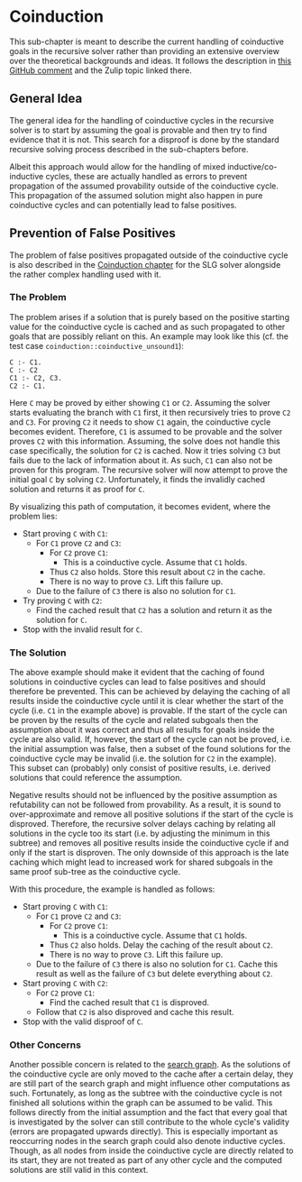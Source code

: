 # Coinduction

This sub-chapter is meant to describe the current handling of coinductive goals in the recursive solver rather than providing an extensive overview over the theoretical backgrounds and ideas.
It follows the description in [this GitHub comment](https://github.com/rust-lang/chalk/issues/399#issuecomment-643420016) and the Zulip topic linked there.

## General Idea
The general idea for the handling of coinductive cycles in the recursive solver is to start by assuming the goal is provable and then try to find evidence that it is not.
This search for a disproof is done by the standard recursive solving process described in the sub-chapters before.

Albeit this approach would allow for the handling of mixed inductive/co-inductive cycles, these are actually handled as errors to prevent propagation of the assumed provability outside of the coinductive cycle.
This propagation of the assumed solution might also happen in pure coinductive cycles and can potentially lead to false positives.

## Prevention of False Positives
The problem of false positives propagated outside of the coinductive cycle is also described in the [Coinduction chapter](../engine/logic/coinduction.md) for the SLG solver alongside the rather complex handling used with it.

### The Problem
The problem arises if a solution that is purely based on the positive starting value for the coinductive cycle is cached and as such propagated to other goals that are possibly reliant on this. An example may look like this (cf. the test case `coinduction::coinductive_unsound1`):

```notrust
C :- C1.
C :- C2
C1 :- C2, C3.
C2 :- C1.
```

Here `C` may be proved by either showing `C1` or `C2`.
Assuming the solver starts evaluating the branch with `C1` first, it then recursively tries to prove `C2` and `C3`.
For proving `C2` it needs to show `C1` again, the coinductive cycle becomes evident.
Therefore, `C1` is assumed to be provable and the solver proves `C2` with this information.
Assuming, the solve does not handle this case specifically, the solution for `C2` is cached. 
Now it tries solving `C3` but fails due to the lack of information about it.
As such, `C1` can also not be proven for this program.
The recursive solver will now attempt to prove the initial goal `C` by solving `C2`.
Unfortunately, it finds the invalidly cached solution and returns it as proof for `C`.

By visualizing this path of computation, it becomes evident, where the problem lies:
* Start proving `C` with `C1`:
    * For `C1` prove `C2` and `C3`:
        * For `C2` prove `C1`:
            * This is a coinductive cycle. Assume that `C1` holds.
        * Thus `C2` also holds. Store this result about `C2` in the cache.
        * There is no way to prove `C3`. Lift this failure up.
    * Due to the failure of `C3` there is also no solution for `C1`.
* Try proving `C` with `C2`:
    * Find the cached result that `C2` has a solution and return it as the solution for `C`.
* Stop with the invalid result for `C`.

### The Solution
The above example should make it evident that the caching of found solutions in coinductive cycles can lead to false positives and should therefore be prevented.
This can be achieved by delaying the caching of all results inside the coinductive cycle until it is clear whether the start of the cycle (i.e. `C1` in the example above) is provable.
If the start of the cycle can be proven by the results of the cycle and related subgoals then the assumption about it was correct and thus all results for goals inside the cycle are also valid.
If, however, the start of the cycle can not be proved, i.e. the initial assumption was false, then a subset of the found solutions for the coinductive cycle may be invalid (i.e. the solution for `C2` in the example).
This subset can (probably) only consist of positive results, i.e. derived solutions that could reference the assumption.

Negative results should not be influenced by the positive assumption as refutability can not be followed from provability.
As a result, it is sound to over-approximate and remove all positive solutions if the start of the cycle is disproved.
Therefore, the recursive solver delays caching by relating all solutions in the cycle too its start (i.e. by adjusting the minimum in this subtree) and removes all positive results inside the coinductive cycle if and only if the start is disproven.
The only downside of this approach is the late caching which might lead to increased work for shared subgoals in the same proof sub-tree as the coinductive cycle.

With this procedure, the example is handled as follows:
* Start proving `C` with `C1`:
    * For `C1` prove `C2` and `C3`:
        * For `C2` prove `C1`:
            * This is a coinductive cycle. Assume that `C1` holds.
        * Thus `C2` also holds. Delay the caching of the result about `C2`.
        * There is no way to prove `C3`. Lift this failure up.
    * Due to the failure of `C3` there is also no solution for `C1`. Cache this result as well as the failure of `C3` but delete everything about `C2`.
* Start proving `C` with `C2`:
    * For `C2` prove `C1`:
        * Find the cached result that `C1` is disproved.
    * Follow that `C2` is also disproved and cache this result.
* Stop with the valid disproof of `C`.

### Other Concerns
Another possible concern is related to the [search graph](./search_graph.md).
As the solutions of the coinductive cycle are only moved to the cache after a certain delay, they are still part of the search graph and might influence other computations as such.
Fortunately, as long as the subtree with the coinductive cycle is not finished all solutions within the graph can be assumed to be valid. 
This follows directly from the initial assumption and the fact that every goal that is investigated by the solver can still contribute to the whole cycle's validity (errors are propagated upwards directly).
This is especially important as reoccurring nodes in the search graph could also denote inductive cycles.
Though, as all nodes from inside the coinductive cycle are directly related to its start, they are not treated as part of any other cycle and the computed solutions are still valid in this context. 
